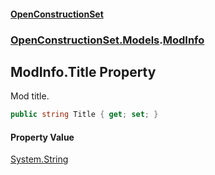 #### [OpenConstructionSet](index 'index')
### [OpenConstructionSet.Models](index#OpenConstructionSet_Models 'OpenConstructionSet.Models').[ModInfo](h0vCAhsmAC6iWOaLYw25cg 'OpenConstructionSet.Models.ModInfo')
## ModInfo.Title Property
Mod title.  
```csharp
public string Title { get; set; }
```
#### Property Value
[System.String](https://docs.microsoft.com/en-us/dotnet/api/System.String 'System.String')
